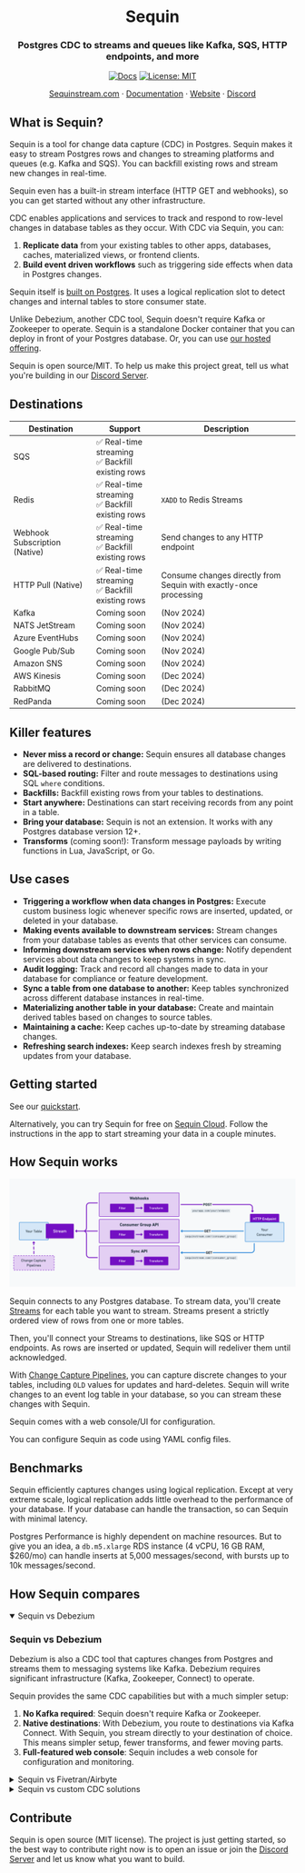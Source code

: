 <div align="center">

# Sequin

### Postgres CDC to streams and queues like Kafka, SQS, HTTP endpoints, and more

[![Docs](https://img.shields.io/badge/docs-sequinstream.com%2Fdocs-blue)](https://sequinstream.com/docs) [![License: MIT](https://img.shields.io/badge/License-MIT-purple.svg)](https://opensource.org/licenses/MIT)

<p align="center">
  <a href="https://console.sequinstream.com">Sequinstream.com</a>
  ·
  <a href="https://sequinstream.com/docs">Documentation</a>
  ·
  <a href="https://sequinstream.com">Website</a>
  ·
  <a href="https://discord.gg/BV8wFXvNtY">Discord</a>
</p>

</div>

## What is Sequin?

Sequin is a tool for change data capture (CDC) in Postgres. Sequin makes it easy to stream Postgres rows and changes to streaming platforms and queues (e.g. Kafka and SQS). You can backfill existing rows and stream new changes in real-time.

Sequin even has a built-in stream interface (HTTP GET and webhooks), so you can get started without any other infrastructure.

CDC enables applications and services to track and respond to row-level changes in database tables as they occur. With CDC via Sequin, you can:

1. **Replicate data** from your existing tables to other apps, databases, caches, materialized views, or frontend clients.
2. **Build event driven workflows** such as triggering side effects when data in Postgres changes.

Sequin itself is [built on Postgres](https://sequinstream.com/docs/how-sequin-works). It uses a logical replication slot to detect changes and internal tables to store consumer state.

Unlike Debezium, another CDC tool, Sequin doesn't require Kafka or Zookeeper to operate. Sequin is a standalone Docker container that you can deploy in front of your Postgres database. Or, you can use [our hosted offering](https://sequinstream.com).

Sequin is open source/MIT. To help us make this project great, tell us what you're building in our [Discord Server](https://discord.gg/BV8wFXvNtY).

## Destinations

| Destination | Support | Description |
|-------------|---------|-------------|
| SQS | ✅ Real-time streaming<br />✅ Backfill existing rows | |
| Redis | ✅ Real-time streaming<br />✅ Backfill existing rows | `XADD` to Redis Streams |
| Webhook Subscription (Native) | ✅ Real-time streaming<br />✅ Backfill existing rows | Send changes to any HTTP endpoint |
| HTTP Pull (Native) | ✅ Real-time streaming<br />✅ Backfill existing rows | Consume changes directly from Sequin with exactly-once processing |
| Kafka | Coming soon | (Nov 2024) |
| NATS JetStream | Coming soon | (Nov 2024) |
| Azure EventHubs | Coming soon | (Nov 2024) |
| Google Pub/Sub | Coming soon | (Nov 2024) |
| Amazon SNS | Coming soon | (Nov 2024) |
| AWS Kinesis | Coming soon | (Dec 2024) |
| RabbitMQ | Coming soon | (Dec 2024) |
| RedPanda | Coming soon | (Dec 2024) |

## Killer features

- **Never miss a record or change:** Sequin ensures all database changes are delivered to destinations.
- **SQL-based routing:** Filter and route messages to destinations using SQL `where` conditions.
- **Backfills:** Backfill existing rows from your tables to destinations.
- **Start anywhere:** Destinations can start receiving records from any point in a table.
- **Bring your database:** Sequin is not an extension. It works with any Postgres database version 12\+.
- **Transforms** \(coming soon\!\): Transform message payloads by writing functions in Lua, JavaScript, or Go.

## Use cases

- **Triggering a workflow when data changes in Postgres:** Execute custom business logic whenever specific rows are inserted, updated, or deleted in your database.
- **Making events available to downstream services:** Stream changes from your database tables as events that other services can consume.
- **Informing downstream services when rows change:** Notify dependent services about data changes to keep systems in sync.
- **Audit logging:** Track and record all changes made to data in your database for compliance or feature development.
- **Sync a table from one database to another:** Keep tables synchronized across different database instances in real-time.
- **Materializing another table in your database:** Create and maintain derived tables based on changes to source tables.
- **Maintaining a cache:** Keep caches up-to-date by streaming database changes.
- **Refreshing search indexes:** Keep search indexes fresh by streaming updates from your database.

## Getting started

See our [quickstart](https://sequinstream.com/docs/quickstart/setup).

Alternatively, you can try Sequin for free on [Sequin Cloud](https://console.sequinstream.com/register). Follow the instructions in the app to start streaming your data in a couple minutes.

## How Sequin works

![Sequin architecture](./docs/images/core/consumer-workflow-diagram.png)

Sequin connects to any Postgres database. To stream data, you'll create [Streams](https://sequinstream.com/docs/how-sequin-works#Streams) for each table you want to stream. Streams present a strictly ordered view of rows from one or more tables.

Then, you'll connect your Streams to destinations, like SQS or HTTP endpoints. As rows are inserted or updated, Sequin will redeliver them until acknowledged.

With [Change Capture Pipelines](https://sequinstream.com/docs/capture-changes/wal-pipelines), you can capture discrete changes to your tables, including `OLD` values for updates and hard-deletes. Sequin will write changes to an event log table in your database, so you can stream these changes with Sequin.

Sequin comes with a web console/UI for configuration.

You can configure Sequin as code using YAML config files.

## Benchmarks

Sequin efficiently captures changes using logical replication. Except at very extreme scale, logical replication adds little overhead to the performance of your database. If your database can handle the transaction, so can Sequin with minimal latency.

Postgres Performance is highly dependent on machine resources. But to give you an idea, a `db.m5.xlarge` RDS instance (4 vCPU, 16 GB RAM, $260/mo) can handle inserts at 5,000 messages/second, with bursts up to 10k messages/second.

## How Sequin compares

<details open>

<summary>Sequin vs Debezium</summary>

### Sequin vs Debezium

Debezium is also a CDC tool that captures changes from Postgres and streams them to messaging systems like Kafka. Debezium requires significant infrastructure (Kafka, Zookeeper, Connect) to operate.

Sequin provides the same CDC capabilities but with a much simpler setup:

1. **No Kafka required**: Sequin doesn't require Kafka or Zookeeper.
2. **Native destinations**: With Debezium, you route to destinations via Kafka Connect. With Sequin, you stream directly to your destination of choice. This means simpler setup, fewer transforms, and fewer moving parts.
3. **Full-featured web console**: Sequin includes a web console for configuration and monitoring.

</details>

<details>

<summary>Sequin vs Fivetran/Airbyte</summary>

### Sequin vs Fivetran/Airbyte

Fivetran and Airbyte are ETL tools designed primarily for data warehouse ingestion. They excel at moving data in batch intervals (minutes to hours) to analytical databases.

Sequin is purpose-built for real-time operational use cases. Key differences:

1. **Real-time streaming**: Versus batch intervals.
2. **Focus on operational destinations**: Queues, streams, webhooks, etc. vs data warehouses.
3. **Flexible backfills**: Deployed a bug and need to replay the last 2 hours of data? Sequin makes it easy.

</details>

<details>

<summary>Sequin vs custom CDC solutions</summary>

### Sequin vs custom CDC solutions

Many teams build custom CDC solutions using triggers, LISTEN/NOTIFY, or logical replication. While these can work, they often:

- Lack exactly-once processing guarantees
- Don't scale
- Don't handle backfills well
- Need ongoing maintenance
- Become a burden when the engineer who built it leaves the team

Sequin provides all this functionality out of the box:
- Exactly-once processing
- Seamless backfills
- Automatic retries and error handling
- Simple monitoring and observability
- Zero maintenance of CDC infrastructure

</details>

## Contribute

Sequin is open source (MIT license). The project is just getting started, so the best way to contribute right now is to open an issue or join the [Discord Server](https://discord.gg/BV8wFXvNtY) and let us know what you want to build.
